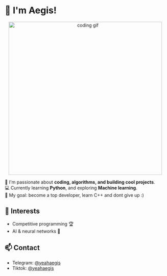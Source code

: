 # 👋 I'm Aegis!

<p align="center">
  <img src="https://i.pinimg.com/originals/b9/08/86/b90886beff7a7664af28e02792674ce7.gif" alt="coding gif" width="480"/>
</p>


🎯 I'm passionate about **coding, algorithms, and building cool projects**.  
💻 Currently learning **Python**, and exploring **Machine learning**.  
🚀 My goal: become a top developer, learn C++ and dont give up :)

## 🧠 Interests
- Competitive programming 🏆  
- AI & neural networks 🤖    

## 📫 Contact
- Telegram: [@yeahaegis](https://t.me/avvome)
- Tiktok: [@yeahaegis](https://www.tiktok.com/@whatismystylebro)
